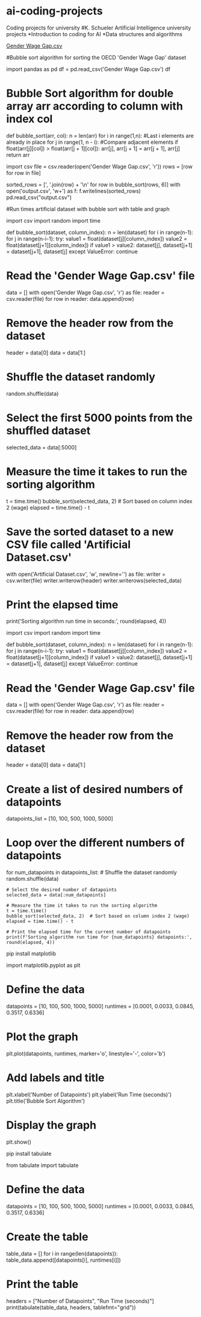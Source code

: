 # ai-coding-projects
Coding projects for university 
#K. Schueler Artificial Intelligence university projects
*Introduction to coding for AI 
*Data structures and algorithms

[Gender Wage Gap.csv](https://github.com/schueler-gthb/ai-coding-projects/files/11769778/Gender.Wage.Gap.csv)

#Bubble sort algorithm for sorting the OECD 'Gender Wage Gap' dataset

import pandas as pd
df = pd.read_csv('Gender Wage Gap.csv')
df

# Bubble Sort algorithm for double array arr according to column with index col
def bubble_sort(arr, col):
  n = len(arr)
  for i in range(1,n):
    #Last i elements are already in place
    for j in range(1, n - i):
      #Compare adjacent elements
      if float(arr[j][col]) > float(arr[j + 1][col]):
        arr[j], arr[j + 1] = arr[j + 1], arr[j]
  return arr

  import csv
file = csv.reader(open('Gender Wage Gap.csv', 'r'))
rows = [row for row in file]

sorted_rows = [', '.join(row) + '\n' for row in bubble_sort(rows, 6)]
with open('output.csv', 'w+') as f:
    f.writelines(sorted_rows)
pd.read_csv("output.csv")

#Run times artificial dataset with bubble sort with table and graph

import csv
import random
import time

def bubble_sort(dataset, column_index):
    n = len(dataset)
    for i in range(n-1):
        for j in range(n-i-1):
            try:
                value1 = float(dataset[j][column_index])
                value2 = float(dataset[j+1][column_index])
                if value1 > value2:
                    dataset[j], dataset[j+1] = dataset[j+1], dataset[j]
            except ValueError:
                continue

# Read the 'Gender Wage Gap.csv' file
data = []
with open('Gender Wage Gap.csv', 'r') as file:
    reader = csv.reader(file)
    for row in reader:
        data.append(row)

# Remove the header row from the dataset
header = data[0]
data = data[1:]

# Shuffle the dataset randomly
random.shuffle(data)

# Select the first 5000 points from the shuffled dataset
selected_data = data[:5000]

# Measure the time it takes to run the sorting algorithm
t = time.time()
bubble_sort(selected_data, 2)  # Sort based on column index 2 (wage)
elapsed = time.time() - t

# Save the sorted dataset to a new CSV file called 'Artificial Dataset.csv'
with open('Artificial Dataset.csv', 'w', newline='') as file:
    writer = csv.writer(file)
    writer.writerow(header)
    writer.writerows(selected_data)

# Print the elapsed time
print('Sorting algorithm run time in seconds:', round(elapsed, 4))

import csv
import random
import time

def bubble_sort(dataset, column_index):
    n = len(dataset)
    for i in range(n-1):
        for j in range(n-i-1):
            try:
                value1 = float(dataset[j][column_index])
                value2 = float(dataset[j+1][column_index])
                if value1 > value2:
                    dataset[j], dataset[j+1] = dataset[j+1], dataset[j]
            except ValueError:
                continue

# Read the 'Gender Wage Gap.csv' file
data = []
with open('Gender Wage Gap.csv', 'r') as file:
    reader = csv.reader(file)
    for row in reader:
        data.append(row)

# Remove the header row from the dataset
header = data[0]
data = data[1:]

# Create a list of desired numbers of datapoints
datapoints_list = [10, 100, 500, 1000, 5000]

# Loop over the different numbers of datapoints
for num_datapoints in datapoints_list:
    # Shuffle the dataset randomly
    random.shuffle(data)

    # Select the desired number of datapoints
    selected_data = data[:num_datapoints]

    # Measure the time it takes to run the sorting algorithm
    t = time.time()
    bubble_sort(selected_data, 2)  # Sort based on column index 2 (wage)
    elapsed = time.time() - t

    # Print the elapsed time for the current number of datapoints
    print(f'Sorting algorithm run time for {num_datapoints} datapoints:', round(elapsed, 4))


pip install matplotlib

import matplotlib.pyplot as plt

# Define the data
datapoints = [10, 100, 500, 1000, 5000]
runtimes = [0.0001, 0.0033, 0.0845, 0.3517, 0.6336]

# Plot the graph
plt.plot(datapoints, runtimes, marker='o', linestyle='-', color='b')

# Add labels and title
plt.xlabel('Number of Datapoints')
plt.ylabel('Run Time (seconds)')
plt.title('Bubble Sort Algorithm')

# Display the graph
plt.show()

pip install tabulate

from tabulate import tabulate

# Define the data
datapoints = [10, 100, 500, 1000, 5000]
runtimes = [0.0001, 0.0033, 0.0845, 0.3517, 0.6336]

# Create the table
table_data = []
for i in range(len(datapoints)):
    table_data.append([datapoints[i], runtimes[i]])

# Print the table
headers = ["Number of Datapoints", "Run Time (seconds)"]
print(tabulate(table_data, headers, tablefmt="grid"))

